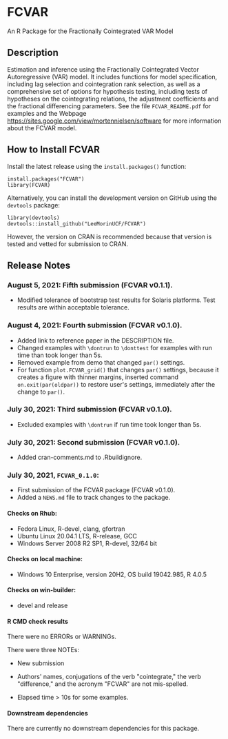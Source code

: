 # FCVAR
An R Package for the Fractionally Cointegrated VAR Model

## Description

Estimation and inference using the Fractionally Cointegrated 
Vector Autoregressive (VAR) model. It includes functions for model specification, 
including lag selection and cointegration rank selection, as well as a comprehensive
set of options for hypothesis testing, including tests of hypotheses on the 
cointegrating relations, the adjustment coefficients and the fractional 
differencing parameters. 
See the file ```FCVAR_README.pdf``` for examples
and the Webpage https://sites.google.com/view/mortennielsen/software
for more information about the FCVAR model.


## How to Install FCVAR

Install the latest release using the ```install.packages()``` function:

```
install.packages("FCVAR")
library(FCVAR)
```

Alternatively, you can install the development version on 
GitHub using the ```devtools``` package:

```
library(devtools)
devtools::install_github("LeeMorinUCF/FCVAR")
```

However, the version on CRAN is recommended because that version
is tested and vetted for submission to CRAN. 


## Release Notes

### August 5, 2021: Fifth submission (FCVAR v0.1.1).

* Modified tolerance of bootstrap test results for Solaris platforms. 
Test results are within acceptable tolerance. 


### August 4, 2021: Fourth submission (FCVAR v0.1.0).

* Added link to reference paper in the DESCRIPTION file. 
* Changed examples with ```\dontrun``` to ```\donttest``` for examples
with run time than took longer than 5s.
* Removed example from demo that changed ```par()``` settings.
* For function ```plot.FCVAR_grid()``` that changes ```par()``` settings, 
because it creates a figure with thinner margins, 
inserted command ```on.exit(par(oldpar))``` to restore user's settings, 
immediately after the change to ```par()```. 


### July 30, 2021: Third submission (FCVAR v0.1.0).

* Excluded examples with ```\dontrun``` if run time took longer than 5s.


### July 30, 2021: Second submission (FCVAR v0.1.0).

* Added cran-comments.md to .Rbuildignore.



### July 30, 2021,  ```FCVAR_0.1.0```: 

* First submission of the FCVAR package (FCVAR v0.1.0).
* Added a `NEWS.md` file to track changes to the package.


#### Checks on Rhub:
* Fedora Linux, R-devel, clang, gfortran
* Ubuntu Linux 20.04.1 LTS, R-release, GCC
* Windows Server 2008 R2 SP1, R-devel, 32/64 bit

#### Checks on local machine:
* Windows 10 Enterprise, version 20H2, OS build 19042.985, R 4.0.5

#### Checks on win-builder:
* devel and release


#### R CMD check results

There were no ERRORs or WARNINGs.

There were three NOTEs:

* New submission

* Authors' names, conjugations of the verb "cointegrate," the verb "difference," 
and the acronym "FCVAR" are not mis-spelled. 

* Elapsed time > 10s for some examples.


#### Downstream dependencies

There are currently no downstream dependencies for this package. 

